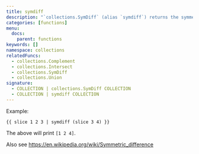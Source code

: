 ```yaml
---
title: symdiff
description: "`collections.SymDiff` (alias `symdiff`) returns the symmetric difference of two collections."
categories: [functions]
menu:
  docs:
    parent: functions
keywords: []
namespace: collections
relatedFuncs:
  - collections.Complement
  - collections.Intersect
  - collections.SymDiff
  - collections.Union
signature: 
  - COLLECTION | collections.SymDiff COLLECTION
  - COLLECTION | symdiff COLLECTION
---
```


Example:

```go-html-template
{{ slice 1 2 3 | symdiff (slice 3 4) }}
```

The above will print `[1 2 4]`.

Also see https://en.wikipedia.org/wiki/Symmetric_difference
